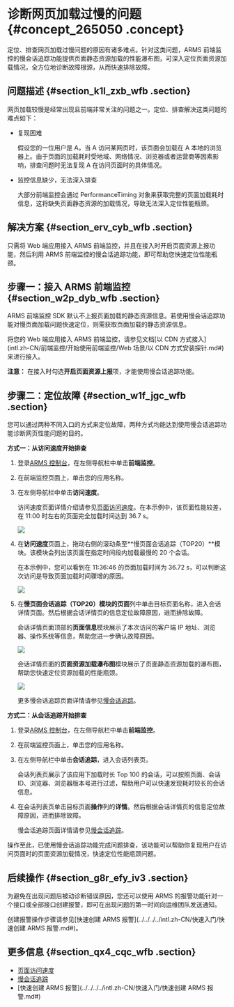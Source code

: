 # 诊断网页加载过慢的问题 {#concept_265050 .concept}

定位、排查网页加载过慢问题的原因有诸多难点。针对这类问题，ARMS 前端监控的慢会话追踪功能提供页面静态资源加载的性能瀑布图，可深入定位页面资源加载情况，全方位地诊断故障根源，从而快速排除故障。

## 问题描述 {#section_k1l_zxb_wfb .section}

网页加载较慢是经常出现且前端非常关注的问题之一。定位、排查解决这类问题的难点如下：

-   复现困难

    假设您的一位用户是 A，当 A 访问某网页时，该页面会加载在 A 本地的浏览器上。由于页面的加载耗时受地域、网络情况、浏览器或者运营商等因素影响，排查问题时无法复现 A 在访问页面时的具体情况。

-   监控信息缺少，无法深入排查

    大部分前端监控会通过 PerformanceTiming 对象来获取完整的页面加载耗时信息，这将缺失页面静态资源的加载情况，导致无法深入定位性能瓶颈。


## 解决方案 {#section_erv_cyb_wfb .section}

只需将 Web 端应用接入 ARMS 前端监控，并且在接入时开启页面资源上报功能，然后利用 ARMS 前端监控的慢会话追踪功能，即可帮助您快速定位性能瓶颈。

## 步骤一：接入 ARMS 前端监控 {#section_w2p_dyb_wfb .section}

ARMS 前端监控 SDK 默认不上报页面加载的静态资源信息。若使用慢会话追踪功能对慢页面加载问题快速定位，则需获取页面加载的静态资源信息。

将您的 Web 端应用接入 ARMS 前端监控，请参见文档[以 CDN 方式接入](intl.zh-CN/前端监控/开始使用前端监控/Web 场景/以 CDN 方式安装探针.md#)来进行接入。

**注意：** 在接入时勾选**开启页面资源上报**项，才能使用慢会话追踪功能。

## 步骤二：定位故障 {#section_w1f_jgc_wfb .section}

您可以通过两种不同入口的方式来定位故障，两种方式均能达到使用慢会话追踪功能诊断网页性能问题的目的。

**方式一：从访问速度开始排查**

1.  登录[ARMS 控制台](https://arms-intl.console.aliyun.com/#/home)，在左侧导航栏中单击**前端监控**。

2.  在前端监控页面上，单击您的应用名称。

3.  在左侧导航栏中单击**访问速度**。

    访问速度页面详情介绍请参见[页面访问速度](intl.zh-CN/前端监控/控制台功能/页面访问速度.md#)。在本示例中，该页面性能较差，在 11:00 时左右的页面完全加载时间达到 36.7 s。

    ![](http://static-aliyun-doc.oss-cn-hangzhou.aliyuncs.com/assets/img/218480/156879492347275_zh-CN.png)

4.  在**访问速度**页面上，拖动右侧的滚动条至**慢页面会话追踪（TOP20）**模块。该模块会列出该页面在指定时间段内加载最慢的 20 个会话。

    在本示例中，您可以看到在 11:36:46 的页面加载时间为 36.72 s，可以判断这次访问是导致页面加载时间骤增的原因。

    ![](http://static-aliyun-doc.oss-cn-hangzhou.aliyuncs.com/assets/img/218480/156879492347303_zh-CN.png)

5.  在**慢页面会话追踪（TOP20）**模块的**页面**列中单击目标页面名称，进入会话详情页面。然后根据会话详情页的信息定位故障原因，进而排除故障。

    会话详情页面顶部的**页面信息**模块展示了本次访问的客户端 IP 地址、浏览器、操作系统等信息，帮助您进一步确认故障原因。

    ![](http://static-aliyun-doc.oss-cn-hangzhou.aliyuncs.com/assets/img/218480/156879492347306_zh-CN.png)

    会话详情页面的**页面资源加载瀑布图**模块展示了页面静态资源加载的瀑布图，帮助您快速定位资源加载的性能瓶颈。

    ![](http://static-aliyun-doc.oss-cn-hangzhou.aliyuncs.com/assets/img/218480/156879492347304_zh-CN.png)

    更多慢会话追踪页面详情请参见[慢会话追踪](intl.zh-CN/前端监控/控制台功能/慢会话追踪.md#)。


**方式二：从会话追踪开始排查**

1.  登录[ARMS 控制台](https://arms-intl.console.aliyun.com/#/home)，在左侧导航栏中单击**前端监控**。

2.  在前端监控页面上，单击您的应用名称。

3.  在左侧导航栏中单击**会话追踪**，进入会话列表页。

    会话列表页展示了该应用下加载时长 Top 100 的会话，可以按照页面、会话 ID、浏览器、浏览器版本号进行过滤，帮助用户可以快速发现耗时较长的会话信息。

4.  在会话列表页单击目标页面**操作**列的**详情**。然后根据会话详情页的信息定位故障原因，进而排除故障。

    慢会话追踪页面详情请参见[慢会话追踪](intl.zh-CN/前端监控/控制台功能/慢会话追踪.md#)。


操作至此，已使用慢会话追踪功能完成问题排查，该功能可以帮助你复现用户在访问页面时的页面资源加载情况，快速定位性能瓶颈问题。

## 后续操作 {#section_g8r_efy_iv3 .section}

为避免在出现问题后被动诊断错误原因，您还可以使用 ARMS 的报警功能针对一个接口或全部接口创建报警，即可在出现问题的第一时间向运维团队发送通知。

创建报警操作步骤请参见[快速创建 ARMS 报警](../../../../intl.zh-CN/快速入门/快速创建 ARMS 报警.md#)。

## 更多信息 {#section_qx4_cqc_wfb .section}

-   [页面访问速度](intl.zh-CN/前端监控/控制台功能/页面访问速度.md#)
-   [慢会话追踪](intl.zh-CN/前端监控/控制台功能/慢会话追踪.md#)
-   [快速创建 ARMS 报警](../../../../intl.zh-CN/快速入门/快速创建 ARMS 报警.md#)

